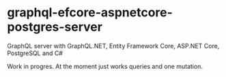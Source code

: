 # graphql-efcore-aspnetcore-postgres-server
GraphQL server with GraphQL.NET, Entity Framework Core, ASP.NET Core, PostgreSQL and C#

Work in progres. At the moment just works queries and one mutation.
